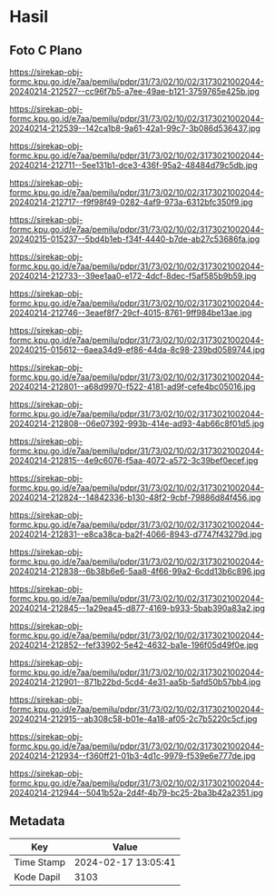 # Hasil

## Foto C Plano

https://sirekap-obj-formc.kpu.go.id/e7aa/pemilu/pdpr/31/73/02/10/02/3173021002044-20240214-212527--cc96f7b5-a7ee-49ae-b121-3759765e425b.jpg

https://sirekap-obj-formc.kpu.go.id/e7aa/pemilu/pdpr/31/73/02/10/02/3173021002044-20240214-212539--142ca1b8-9a61-42a1-99c7-3b086d536437.jpg

https://sirekap-obj-formc.kpu.go.id/e7aa/pemilu/pdpr/31/73/02/10/02/3173021002044-20240214-212711--5ee131b1-dce3-436f-95a2-48484d79c5db.jpg

https://sirekap-obj-formc.kpu.go.id/e7aa/pemilu/pdpr/31/73/02/10/02/3173021002044-20240214-212717--f9f98f49-0282-4af9-973a-6312bfc350f9.jpg

https://sirekap-obj-formc.kpu.go.id/e7aa/pemilu/pdpr/31/73/02/10/02/3173021002044-20240215-015237--5bd4b1eb-f34f-4440-b7de-ab27c53686fa.jpg

https://sirekap-obj-formc.kpu.go.id/e7aa/pemilu/pdpr/31/73/02/10/02/3173021002044-20240214-212733--39ee1aa0-e172-4dcf-8dec-f5af585b9b59.jpg

https://sirekap-obj-formc.kpu.go.id/e7aa/pemilu/pdpr/31/73/02/10/02/3173021002044-20240214-212746--3eaef8f7-29cf-4015-8761-9ff984be13ae.jpg

https://sirekap-obj-formc.kpu.go.id/e7aa/pemilu/pdpr/31/73/02/10/02/3173021002044-20240215-015612--6aea34d9-ef86-44da-8c98-239bd0589744.jpg

https://sirekap-obj-formc.kpu.go.id/e7aa/pemilu/pdpr/31/73/02/10/02/3173021002044-20240214-212801--a68d9970-f522-4181-ad9f-cefe4bc05016.jpg

https://sirekap-obj-formc.kpu.go.id/e7aa/pemilu/pdpr/31/73/02/10/02/3173021002044-20240214-212808--06e07392-993b-414e-ad93-4ab66c8f01d5.jpg

https://sirekap-obj-formc.kpu.go.id/e7aa/pemilu/pdpr/31/73/02/10/02/3173021002044-20240214-212815--4e9c6076-f5aa-4072-a572-3c39bef0ecef.jpg

https://sirekap-obj-formc.kpu.go.id/e7aa/pemilu/pdpr/31/73/02/10/02/3173021002044-20240214-212824--14842336-b130-48f2-9cbf-79886d84f456.jpg

https://sirekap-obj-formc.kpu.go.id/e7aa/pemilu/pdpr/31/73/02/10/02/3173021002044-20240214-212831--e8ca38ca-ba2f-4066-8943-d7747f43279d.jpg

https://sirekap-obj-formc.kpu.go.id/e7aa/pemilu/pdpr/31/73/02/10/02/3173021002044-20240214-212838--6b38b6e6-5aa8-4f66-99a2-6cdd13b6c896.jpg

https://sirekap-obj-formc.kpu.go.id/e7aa/pemilu/pdpr/31/73/02/10/02/3173021002044-20240214-212845--1a29ea45-d877-4169-b933-5bab390a83a2.jpg

https://sirekap-obj-formc.kpu.go.id/e7aa/pemilu/pdpr/31/73/02/10/02/3173021002044-20240214-212852--fef33902-5e42-4632-ba1e-196f05d49f0e.jpg

https://sirekap-obj-formc.kpu.go.id/e7aa/pemilu/pdpr/31/73/02/10/02/3173021002044-20240214-212901--871b22bd-5cd4-4e31-aa5b-5afd50b57bb4.jpg

https://sirekap-obj-formc.kpu.go.id/e7aa/pemilu/pdpr/31/73/02/10/02/3173021002044-20240214-212915--ab308c58-b01e-4a18-af05-2c7b5220c5cf.jpg

https://sirekap-obj-formc.kpu.go.id/e7aa/pemilu/pdpr/31/73/02/10/02/3173021002044-20240214-212934--f360ff21-01b3-4d1c-9979-f539e6e777de.jpg

https://sirekap-obj-formc.kpu.go.id/e7aa/pemilu/pdpr/31/73/02/10/02/3173021002044-20240214-212944--5041b52a-2d4f-4b79-bc25-2ba3b42a2351.jpg


## Metadata

| Key        | Value               |
| ---------- | ------------------- |
| Time Stamp | 2024-02-17 13:05:41 |
| Kode Dapil | 3103                |



